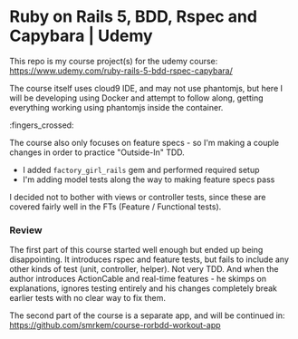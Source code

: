 # Ruby on Rails 5, BDD, Rspec and Capybara | Udemy
This repo is my course project(s) for the udemy course:  
https://www.udemy.com/ruby-rails-5-bdd-rspec-capybara/  

The course itself uses cloud9 IDE, and may not use phantomjs, but here I will be developing using Docker and attempt to follow along, getting everything working using phantomjs inside the container.

:fingers_crossed:  

The course also only focuses on feature specs - so I'm making a couple changes in order to practice "Outside-In" TDD.
- I added `factory_girl_rails` gem and performed required setup
- I'm adding model tests along the way to making feature specs pass

I decided not to bother with views or controller tests, since these are covered fairly well in the FTs (Feature / Functional tests).

### Review
The first part of this course started well enough but ended up being disappointing. It introduces rspec and feature tests, but fails to include any other kinds of test (unit, controller, helper). Not very TDD. And when the author introduces ActionCable and real-time features - he skimps on explanations, ignores testing entirely and his changes completely break earlier tests with no clear way to fix them.

The second part of the course is a separate app, and will be continued in:  
https://github.com/smrkem/course-rorbdd-workout-app
